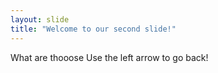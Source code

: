```yaml
---
layout: slide
title: "Welcome to our second slide!"
---
```

What are thooose
Use the left arrow to go back!
